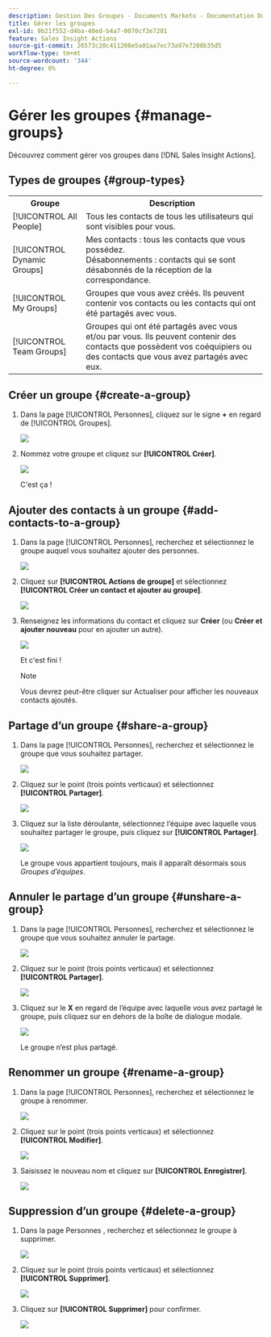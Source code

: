 ```yaml
---
description: Gestion Des Groupes - Documents Marketo - Documentation Du Produit
title: Gérer les groupes
exl-id: 9b21f552-d4ba-40ed-b4a7-0070cf3e7201
feature: Sales Insight Actions
source-git-commit: 26573c20c411208e5a01aa7ec73a97e7208b35d5
workflow-type: tm+mt
source-wordcount: '344'
ht-degree: 0%

---
```


# Gérer les groupes {#manage-groups}

Découvrez comment gérer vos groupes dans [!DNL Sales Insight Actions].

## Types de groupes {#group-types}

<table>
 <colgroup>
  <col>
  <col>
 </colgroup>
 <tbody>
  <tr>
   <th>Groupe</th>
   <th>Description</th>
  </tr>
  <tr>
   <td>[!UICONTROL All People]</td>
   <td>Tous les contacts de tous les utilisateurs qui sont visibles pour vous.</td>
  </tr>
  <tr>
   <td>[!UICONTROL Dynamic Groups]</td>
   <td>Mes contacts : tous les contacts que vous possédez.<br>Désabonnements : contacts qui se sont désabonnés de la réception de la correspondance.</td>
  </tr>
  <tr>
   <td>[!UICONTROL My Groups]</td>
   <td>Groupes que vous avez créés. Ils peuvent contenir vos contacts ou les contacts qui ont été partagés avec vous.</td>
  </tr>
  <tr>
   <td>[!UICONTROL Team Groups]</td>
   <td>Groupes qui ont été partagés avec vous et/ou par vous. Ils peuvent contenir des contacts que possèdent vos coéquipiers ou des contacts que vous avez partagés avec eux.</td>
  </tr>
 </tbody>
</table>

## Créer un groupe {#create-a-group}

1. Dans la page [!UICONTROL Personnes], cliquez sur le signe **+** en regard de [!UICONTROL Groupes].

   ![](assets/manage-groups-1.png)

1. Nommez votre groupe et cliquez sur **[!UICONTROL Créer]**.

   ![](assets/manage-groups-2.png)

   C&#39;est ça !

## Ajouter des contacts à un groupe {#add-contacts-to-a-group}

1. Dans la page [!UICONTROL Personnes], recherchez et sélectionnez le groupe auquel vous souhaitez ajouter des personnes.

   ![](assets/manage-groups-3.png)

1. Cliquez sur **[!UICONTROL Actions de groupe]** et sélectionnez **[!UICONTROL Créer un contact et ajouter au groupe]**.

   ![](assets/manage-groups-4.png)

1. Renseignez les informations du contact et cliquez sur **Créer** (ou **Créer et ajouter nouveau** pour en ajouter un autre).

   ![](assets/manage-groups-5.png)

   Et c&#39;est fini !

   >[!NOTE]
   >
   >Vous devrez peut-être cliquer sur Actualiser pour afficher les nouveaux contacts ajoutés.

## Partage d’un groupe {#share-a-group}

1. Dans la page [!UICONTROL Personnes], recherchez et sélectionnez le groupe que vous souhaitez partager.

   ![](assets/manage-groups-6.png)

1. Cliquez sur le point (trois points verticaux) et sélectionnez **[!UICONTROL Partager]**.

   ![](assets/manage-groups-7.png)

1. Cliquez sur la liste déroulante, sélectionnez l’équipe avec laquelle vous souhaitez partager le groupe, puis cliquez sur **[!UICONTROL Partager]**.

   ![](assets/manage-groups-8.png)

   Le groupe vous appartient toujours, mais il apparaît désormais sous _Groupes d’équipes_.

## Annuler le partage d’un groupe {#unshare-a-group}

1. Dans la page [!UICONTROL Personnes], recherchez et sélectionnez le groupe que vous souhaitez annuler le partage.

   ![](assets/manage-groups-9.png)

1. Cliquez sur le point (trois points verticaux) et sélectionnez **[!UICONTROL Partager]**.

   ![](assets/manage-groups-10.png)

1. Cliquez sur le **X** en regard de l’équipe avec laquelle vous avez partagé le groupe, puis cliquez sur en dehors de la boîte de dialogue modale.

   ![](assets/manage-groups-11.png)

   Le groupe n’est plus partagé.

## Renommer un groupe {#rename-a-group}

1. Dans la page [!UICONTROL Personnes], recherchez et sélectionnez le groupe à renommer.

   ![](assets/manage-groups-12.png)

1. Cliquez sur le point (trois points verticaux) et sélectionnez **[!UICONTROL Modifier]**.

   ![](assets/manage-groups-13.png)

1. Saisissez le nouveau nom et cliquez sur **[!UICONTROL Enregistrer]**.

   ![](assets/manage-groups-14.png)

## Suppression d’un groupe {#delete-a-group}

1. Dans la page Personnes , recherchez et sélectionnez le groupe à supprimer.

   ![](assets/manage-groups-15.png)

1. Cliquez sur le point (trois points verticaux) et sélectionnez **[!UICONTROL Supprimer]**.

   ![](assets/manage-groups-16.png)

1. Cliquez sur **[!UICONTROL Supprimer]** pour confirmer.

   ![](assets/manage-groups-17.png)
